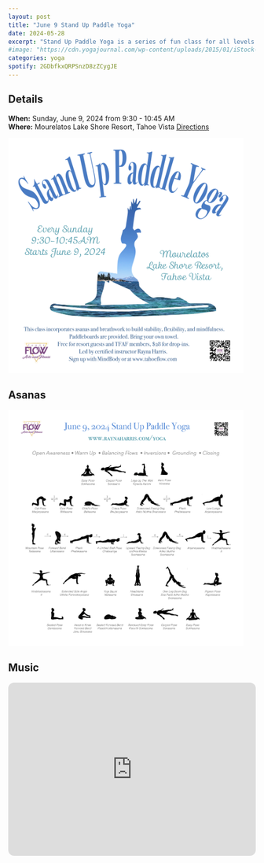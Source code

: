 ```yaml
---
layout: post
title: "June 9 Stand Up Paddle Yoga"
date: 2024-05-28
excerpt: "Stand Up Paddle Yoga is a series of fun class for all levels with flowing poses and breathwork to build stability, flexibility, and mindfulness. The June 9 class will follow an arc of opening awareness, warm-up stretch, balancing poses, inversions, grounding poses, and a closing. Bring a towel for a cold plunge following class."
#image: "https://cdn.yogajournal.com/wp-content/uploads/2015/01/iStock-513474057-e1614640188584.jpg?width=730"
categories: yoga
spotify: 2GDbfkxQRPSnzD8zZCygJE
---
```


## Details

**When:** Sunday, June 9, 2024 from 9:30 - 10:45 AM   
**Where:** Mourelatos Lake Shore Resort, Tahoe Vista [Directions](https://www.google.com/maps/dir//6834+N+Lake+Blvd,+Tahoe+Vista,+CA+96148/@39.239939,-120.1344659,12z/data=!4m8!4m7!1m0!1m5!1m1!1s0x809964b0ff6493a3:0x7579cace84dcb8f8!2m2!1d-120.052065!2d39.239968?entry=ttu)   


<img src="/images/yoga/supyoga_flier.png" alt="FLier" width="95%"/>


## Asanas


<img src="/images/yoga/supyoga_asanas-jun01.png" alt="Flier" width="95%"/>


## Music

<iframe style="border-radius:12px" src="https://open.spotify.com/embed/playlist/2GDbfkxQRPSnzD8zZCygJE?utm_source=generator" width="100%" height="352" frameBorder="0" allowfullscreen="" allow="autoplay; clipboard-write; encrypted-media; fullscreen; picture-in-picture" loading="lazy"></iframe>  
